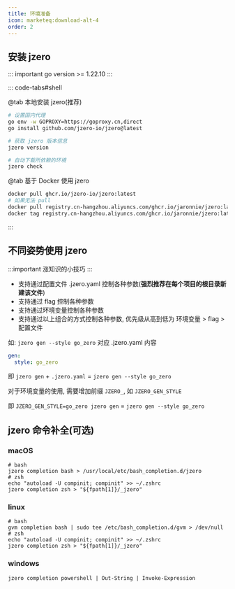 ```yaml
---
title: 环境准备
icon: marketeq:download-alt-4
order: 2
---
```


## 安装 jzero

::: important go version >= 1.22.10
:::

::: code-tabs#shell

@tab 本地安装 jzero(推荐)

```bash
# 设置国内代理
go env -w GOPROXY=https://goproxy.cn,direct
go install github.com/jzero-io/jzero@latest

# 获取 jzero 版本信息
jzero version

# 自动下载所依赖的环境
jzero check
```

@tab 基于 Docker 使用 jzero

```bash
docker pull ghcr.io/jzero-io/jzero:latest
# 如果无法 pull
docker pull registry.cn-hangzhou.aliyuncs.com/ghcr.io/jaronnie/jzero:latest
docker tag registry.cn-hangzhou.aliyuncs.com/ghcr.io/jaronnie/jzero:latest ghcr.io/jzero-io/jzero:latest
```
:::

## 不同姿势使用 jzero

:::important 涨知识的小技巧
:::

* 支持通过配置文件 .jzero.yaml 控制各种参数(**强烈推荐在每个项目的根目录新建该文件**)
* 支持通过 flag 控制各种参数
* 支持通过环境变量控制各种参数
* 支持通过以上组合的方式控制各种参数, 优先级从高到低为 环境变量  > flag  > 配置文件

如: `jzero gen --style go_zero` 对应 .jzero.yaml 内容

```yaml
gen:
  style: go_zero
```

即 `jzero gen` + `.jzero.yaml` = `jzero gen --style go_zero`

对于环境变量的使用, 需要增加前缀 `JZERO_`, 如 `JZERO_GEN_STYLE`

即 `JZERO_GEN_STYLE=go_zero jzero gen` = `jzero gen --style go_zero`

## jzero 命令补全(可选)

### macOS

```shell
# bash
jzero completion bash > /usr/local/etc/bash_completion.d/jzero
# zsh
echo "autoload -U compinit; compinit" >> ~/.zshrc
jzero completion zsh > "${fpath[1]}/_jzero"
```

### linux

```shell
# bash
gvm completion bash | sudo tee /etc/bash_completion.d/gvm > /dev/null
# zsh
echo "autoload -U compinit; compinit" >> ~/.zshrc
jzero completion zsh > "${fpath[1]}/_jzero"
```

### windows

```shell
jzero completion powershell | Out-String | Invoke-Expression
```

